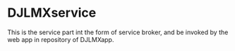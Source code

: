 DJLMXservice
============

This is the service part int the form of service broker, and be invoked by the web app in repository of DJLMXapp.
